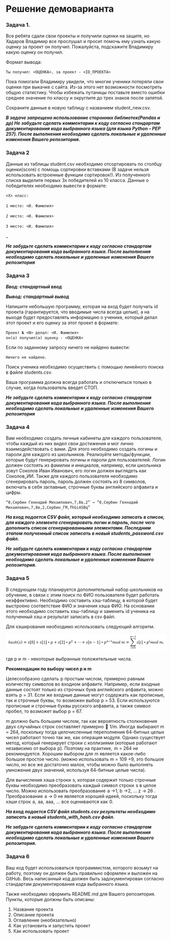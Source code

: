 # Решение демоварианта

### Задача 1.
Все ребята сдали свои проекты и получили оценки на защите, но Хадаров Владимир все прослушал
и просит помочь ему узнать какую оценку за проект он получил. Пожалуйста, подскажите
Владимиру какую оценку он получил.

Формат вывода: 
```
Ты получил: <ОЦЕНКА>, за проект - <ID_ПРОЕКТА>
```

Пока помогали Владимиру увидели, что многие ученики потеряли свои оценки при выкачке с
сайта. Из-за этого нет возможности посмотреть общую статистику. Чтобы избежать путаницы
поставьте вместо ошибки среднее значение по классу и округлите до трех знаков после запятой.


Сохраните данные в новую таблицу с названием student_new.csv.

***В задаче запрещено использование сторонних библиотек(Pandas и др)
Не забудьте сделать комментарии к коду согласно стандартам документирования кода
выбранного языка (для языка Python – PEP 257). После выполнения необходимо сделать локальные
и удаленные изменения Вашего репозитория.***

### Задача 2

Данные из таблицы student.csv необходимо отсортировать по столбцу оценки(score) с помощь
сортировки вставками (В задаче нельзя использовать встроенные функции сортировок!). Из
полученного списка выделите первых 3х победителей из 10 класса. Данные о победителях
необходимо вывести в формате:

```
<X> класс:

1 место: <И. Фамилия>

2 место: <И. Фамилия>

3 место: <И. Фамилия>

…
```

***Не забудьте сделать комментарии к коду согласно стандартам документирования кода
выбранного языка. После выполнения необходимо сделать локальные и удаленные изменения
Вашего репозитория***

### Задача 3

***Ввод: стандартный ввод***

***Вывод: стандартный вывод***

Напишите небольшую программу, которая на вход будет получать id проекта (гарантируется, что
вводимые числа всегда целые), а на выходе будет предоставлять информацию о ученике, который
делал этот проект и его оценку за этот проект в формате:
```
Проект № <N> делал: <И. Фамилия>
он(а) получил(а) оценку - <ОЦЕНКА>
```
Если по заданному запросу ничего не найдено вывести:
```
Ничего не найдено.
```
Поиск ученика необходимо осуществить с помощью линейного поиска в файле students.csv.

Ваша программа должна всегда работать и отключиться только в случае, когда пользователь
введет СТОП.

***Не забудьте сделать комментарии к коду согласно стандартам документирования кода
выбранного языка. После выполнения необходимо сделать локальные и удаленные изменения
Вашего репозитория***

### Задача 4

Вам необходимо создать личные кабинеты для каждого пользователя, чтобы каждый из них видел
свои достижения и мог лично взаимодействовать с вами. Для этого необходимо создать логины и
пароли для каждого из школьников. Реализуйте методы/функции, которые будут генерировать
логины и пароли для пользователей. Логин должен состоять из фамилии и инициалов, например,
если школьника зовут Соколов Иван Иванович, его логин должен выглядеть как Соколов_ИИ.
Также для каждого пользователя необходимо сгенерировать пароль, пароль должен состоять из 8
символов, включать в себя заглавные, строчные буквы английского алфавита и цифры.

```
“0,Сербин Геннадий Михаилович,7,8в,2” → “0,Сербин Геннадий Михаилович,7,8в,2,Сербин_ГМ,fhGi45Bq”
```

***На вход подается CSV файл, который необходимо записать в список, для каждого элемента
сгенерировать логин и пароль, после чего дополнить список сгенерированными элементами.
Последним этапом полученный список записать в новый students_password.csv файл.***

***Не забудьте сделать комментарии к коду согласно стандартам документирования кода
выбранного языка. После выполнения необходимо сделать локальные и удаленные изменения
Вашего репозитория.***

### Задача 5

В следующем году планируется дополнительный набор школьников на обучение, в связи с этим
поиск по ФИО пользователя будет работать неэффективно. Необходимо составить хэш-таблицу, в
которой будет выстроено соответствие ФИО и значения хэша ФИО. На основании этого
необходимо составить хэш-таблицу и заменить id ученика на полученный хэш и результат
записать в csv файл.

Для хэширования необходимо использовать следующий алгоритм.

![Hash algorithm](hash.png "Hash algorithm")

где p и  m - некоторые выбранные положительные числа.

__Рекомендации по выбору чисел p и m__

Целесообразно сделать  p простым числом, примерно равным количеству символов во входном
алфавите. Например, если входные данные состоят только из строчных букв английского 
алфавита, можно взять  p = 31. Если же входные данные могут содержать как прописные, так и
строчные буквы, то  возможен выбор p = 53. Если используются прописные и строчные буквы
русского алфавита, а также символ пробел, то возможет выбор p = 67.

m должно быть большим числом, так как вероятность столкновения двух случайных строк
составляет примерно   1/m. Иногда  выбирают m = 264, поскольку тогда целочисленные
переполнения 64-битных целых чисел работают точно так же, как операция модуля. Однако
существует метод, который генерирует строки с коллизиями (которые работают независимо от
выбора  p). Поэтому на практике,  m = 264 не рекомендуется. Хорошим выбором для  m является
какое-либо большое простое число. (можно использовать m = 109
+9, это большое число, но все же
достаточно малое, чтобы можно было выполнять умножение двух значений, используя 64-битные
целые числа).

Для вычисления хэша строки  s, которая содержит только строчные буквы необходимо
преобразовать каждый символ строки  s в целое число. Можно использовать преобразование  a →1,
b →2, … z → 26 . Преобразование  a → 0 не является хорошей идеей, поскольку тогда хэши строк
 a,  aa,  aaa,  … все оцениваются как  0.

***На вход подается CSV файл students.csv результаты необходимо записать в новый
students_with_hash.csv файл.***

***Не забудьте сделать комментарии к коду согласно стандартам документирования кода
выбранного языка. После выполнения необходимо сделать локальные и удаленные изменения
Вашего репозитория.***

### Задача 6

Ваш код будет использоваться программистом, которого возьмут на работу, поэтому он
должен быть правильно оформлен и выложен на GitHub. Весь написанный код должен быть
задокументирован согласно стандартам документирования кода выбранного языка.

Также необходимо оформить README.md для Вашего репозитория. Пункты, которые
должны быть описаны:

1. Название проекта
2. Описание проекта
3. Оглавление (необязательно)
4. Как установить и запустить проект
5. Как использовать проект